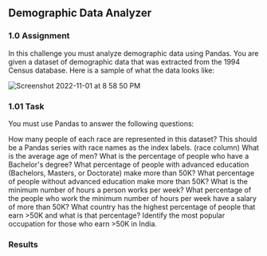 ## Demographic Data Analyzer


### 1.0 Assignment
In this challenge you must analyze demographic data using Pandas. You are given a dataset of demographic data that was extracted from the 1994 Census database. Here is a sample of what the data looks like:


![Screenshot 2022-11-01 at 8 58 50 PM](https://user-images.githubusercontent.com/100784629/199236462-976b635e-c5c3-4b2b-8375-47bafe1a15b6.png)

### 1.01 Task

You must use Pandas to answer the following questions:

How many people of each race are represented in this dataset? This should be a Pandas series with race names as the index labels. (race column)
What is the average age of men?
What is the percentage of people who have a Bachelor's degree?
What percentage of people with advanced education (Bachelors, Masters, or Doctorate) make more than 50K?
What percentage of people without advanced education make more than 50K?
What is the minimum number of hours a person works per week?
What percentage of the people who work the minimum number of hours per week have a salary of more than 50K?
What country has the highest percentage of people that earn >50K and what is that percentage?
Identify the most popular occupation for those who earn >50K in India.


### Results
